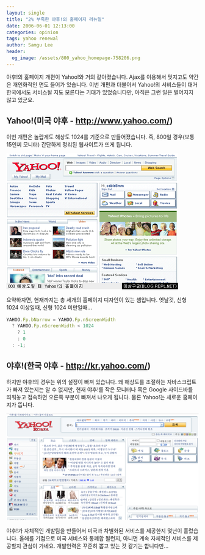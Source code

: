 ```yaml
---
layout: single
title: "2% 부족한 야후!의 홈페이지 리뉴얼"
date: 2006-06-01 12:13:00
categories: opinion
tags: yahoo renewal
author: Samgu Lee
header:
  og_image: /assets/800_yahoo_homepage-758206.png
---
```


야후!의 홈페이지 개편이 Yahoo!와 거의 같아졌습니다. Ajax를 이용해서 멋지고도 약간은 개인화적인 면도 들어가 있습니다. 이번 개편과 더불어서 Yahoo!의 서비스들이 대거 한국에서도 서비스될 지도 모른다는 기대가 있었습니다만, 아직은 그런 일은 벌어지지 않고 있군요.

## Yahoo!(미국 야후 - http://www.yahoo.com/)

이번 개편은 놀랍게도 해상도 1024를 기준으로 만들어졌습니다. 즉, 800일 경우(보통 15인찌 모니터) 간단하게 정리된 웹사이트가 뜨게 됩니다.

![야후 홈페이지](/assets/800_yahoo_homepage-758206.png)

요약하자면, 현재까지는 총 세개의 홈페이지 디자인이 있는 셈입니다. 옛날것, 신형 1024 이상일때, 신형 1024 미만일때...

```javascript
YAHOO.Fp.bNarrow = YAHOO.Fp.nScreenWidth
  ? YAHOO.Fp.nScreenWidth < 1024
    ? 1
    : 0
  : -1;
```

## 야후!(한국 야후 - http://kr.yahoo.com/)

하지만 야후!의 경우는 위의 설정이 빠져 있습니다. 왜 해상도를 조절하는 자바스크립트가 빠져 있는지는 알 수 없지만, 현재 야후!를 작은 모니터나 혹은 Google 사이드바를 띄워놓고 접속하면 오른쪽 부분이 빠져서 나오게 됩니다. 물론 Yahoo!는 새로운 홈페이지가 뜹니다.

![야후코리아 홈페이지](/assets/kr-yahoo-homepage.png)

야후!가 자체적인 개발팀을 만들어서 미국과 차별화된 서비스를 제공한지 몇년이 흘렀습니다. 올해를 기점으로 미국 서비스와 통폐합 될런지, 아니면 계속 자체적인 서비스를 제공할지 관심이 가네요. 개발인력은 꾸준히 뽑고 있는 것 같기는 합니다만...
